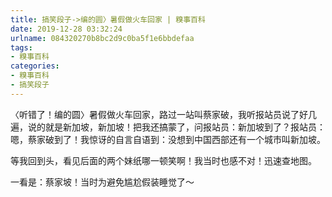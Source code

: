 ```yaml
---
title: 搞笑段子->编的圆〉暑假做火车回家 | 糗事百科
date: 2019-12-28 03:32:24
urlname: 084320270b8bc2d9c0ba5f1e6bbdefaa
tags: 
- 糗事百科
categories:
- 糗事百科
- 搞笑段子
---
```

〈听错了！编的圆〉暑假做火车回家，路过一站叫蔡家破，我听报站员说了好几遍，说的就是新加坡，新加坡！把我还搞蒙了，问报站员：新加坡到了？报站员：嗯，蔡家破到了！我惊讶的自言自语到：没想到中国西部还有一个城市叫新加坡。

等我回到头，看见后面的两个妹纸哪一顿笑啊！我当时也感不对！迅速查地图。

一看是：蔡家坡！当时为避免尴尬假装睡觉了～


